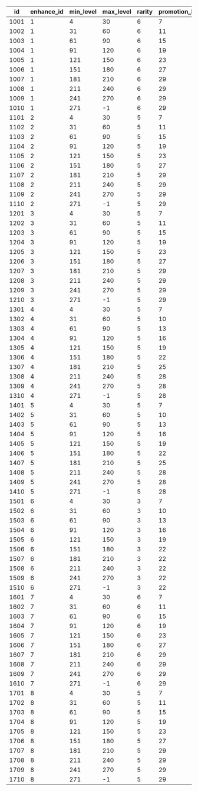|id|enhance_id|min_level|max_level|rarity|promotion_level|equipment_slot_1|equipment_slot_2|equipment_slot_3|equipment_slot_4|equipment_slot_5|equipment_slot_6|unique_equipment_level_1|unique_equipment_level_2|
| --- | --- | --- | --- | --- | --- | --- | --- | --- | --- | --- | --- | --- | --- |
|1001|1|4|30|6|7|1|1|1|1|1|1|30|-1|
|1002|1|31|60|6|11|1|1|1|1|1|1|60|-1|
|1003|1|61|90|6|15|1|1|1|1|1|1|90|-1|
|1004|1|91|120|6|19|1|1|1|1|1|1|120|-1|
|1005|1|121|150|6|23|1|1|1|1|1|1|150|-1|
|1006|1|151|180|6|27|1|1|1|1|1|1|180|-1|
|1007|1|181|210|6|29|1|1|1|1|1|1|210|-1|
|1008|1|211|240|6|29|1|1|1|1|1|1|240|-1|
|1009|1|241|270|6|29|1|1|1|1|1|1|270|-1|
|1010|1|271|-1|6|29|1|1|1|1|1|1|290|-1|
|1101|2|4|30|5|7|1|1|1|1|1|1|30|-1|
|1102|2|31|60|5|11|1|1|1|1|1|1|60|-1|
|1103|2|61|90|5|15|1|1|1|1|1|1|90|-1|
|1104|2|91|120|5|19|1|1|1|1|1|1|120|-1|
|1105|2|121|150|5|23|1|1|1|1|1|1|150|-1|
|1106|2|151|180|5|27|1|1|1|1|1|1|180|-1|
|1107|2|181|210|5|29|1|1|1|1|1|1|210|-1|
|1108|2|211|240|5|29|1|1|1|1|1|1|240|-1|
|1109|2|241|270|5|29|1|1|1|1|1|1|270|-1|
|1110|2|271|-1|5|29|1|1|1|1|1|1|290|-1|
|1201|3|4|30|5|7|1|1|1|1|1|1|-1|-1|
|1202|3|31|60|5|11|1|1|1|1|1|1|-1|-1|
|1203|3|61|90|5|15|1|1|1|1|1|1|-1|-1|
|1204|3|91|120|5|19|1|1|1|1|1|1|-1|-1|
|1205|3|121|150|5|23|1|1|1|1|1|1|-1|-1|
|1206|3|151|180|5|27|1|1|1|1|1|1|-1|-1|
|1207|3|181|210|5|29|1|1|1|1|1|1|-1|-1|
|1208|3|211|240|5|29|1|1|1|1|1|1|-1|-1|
|1209|3|241|270|5|29|1|1|1|1|1|1|-1|-1|
|1210|3|271|-1|5|29|1|1|1|1|1|1|-1|-1|
|1301|4|4|30|5|7|1|1|1|1|1|1|30|-1|
|1302|4|31|60|5|10|1|1|1|1|1|1|60|-1|
|1303|4|61|90|5|13|1|1|1|1|1|1|90|-1|
|1304|4|91|120|5|16|1|1|1|1|1|1|120|-1|
|1305|4|121|150|5|19|1|1|1|1|1|1|150|-1|
|1306|4|151|180|5|22|1|1|1|1|1|1|180|-1|
|1307|4|181|210|5|25|1|1|1|1|1|1|210|-1|
|1308|4|211|240|5|28|1|1|1|1|1|1|240|-1|
|1309|4|241|270|5|28|1|1|1|1|1|1|270|-1|
|1310|4|271|-1|5|28|1|1|1|1|1|1|290|-1|
|1401|5|4|30|5|7|1|1|1|1|1|1|-1|-1|
|1402|5|31|60|5|10|1|1|1|1|1|1|-1|-1|
|1403|5|61|90|5|13|1|1|1|1|1|1|-1|-1|
|1404|5|91|120|5|16|1|1|1|1|1|1|-1|-1|
|1405|5|121|150|5|19|1|1|1|1|1|1|-1|-1|
|1406|5|151|180|5|22|1|1|1|1|1|1|-1|-1|
|1407|5|181|210|5|25|1|1|1|1|1|1|-1|-1|
|1408|5|211|240|5|28|1|1|1|1|1|1|-1|-1|
|1409|5|241|270|5|28|1|1|1|1|1|1|-1|-1|
|1410|5|271|-1|5|28|1|1|1|1|1|1|-1|-1|
|1501|6|4|30|3|7|1|1|1|1|1|1|-1|-1|
|1502|6|31|60|3|10|1|1|1|1|1|1|-1|-1|
|1503|6|61|90|3|13|1|1|1|1|1|1|-1|-1|
|1504|6|91|120|3|16|1|1|1|1|1|1|-1|-1|
|1505|6|121|150|3|19|1|1|1|1|1|1|-1|-1|
|1506|6|151|180|3|22|1|1|1|1|1|1|-1|-1|
|1507|6|181|210|3|22|1|1|1|1|1|1|-1|-1|
|1508|6|211|240|3|22|1|1|1|1|1|1|-1|-1|
|1509|6|241|270|3|22|1|1|1|1|1|1|-1|-1|
|1510|6|271|-1|3|22|1|1|1|1|1|1|-1|-1|
|1601|7|4|30|6|7|1|1|1|1|1|1|30|5|
|1602|7|31|60|6|11|1|1|1|1|1|1|60|5|
|1603|7|61|90|6|15|1|1|1|1|1|1|90|5|
|1604|7|91|120|6|19|1|1|1|1|1|1|120|5|
|1605|7|121|150|6|23|1|1|1|1|1|1|150|5|
|1606|7|151|180|6|27|1|1|1|1|1|1|180|5|
|1607|7|181|210|6|29|1|1|1|1|1|1|210|5|
|1608|7|211|240|6|29|1|1|1|1|1|1|240|5|
|1609|7|241|270|6|29|1|1|1|1|1|1|270|5|
|1610|7|271|-1|6|29|1|1|1|1|1|1|290|5|
|1701|8|4|30|5|7|1|1|1|1|1|1|30|5|
|1702|8|31|60|5|11|1|1|1|1|1|1|60|5|
|1703|8|61|90|5|15|1|1|1|1|1|1|90|5|
|1704|8|91|120|5|19|1|1|1|1|1|1|120|5|
|1705|8|121|150|5|23|1|1|1|1|1|1|150|5|
|1706|8|151|180|5|27|1|1|1|1|1|1|180|5|
|1707|8|181|210|5|29|1|1|1|1|1|1|210|5|
|1708|8|211|240|5|29|1|1|1|1|1|1|240|5|
|1709|8|241|270|5|29|1|1|1|1|1|1|270|5|
|1710|8|271|-1|5|29|1|1|1|1|1|1|290|5|
